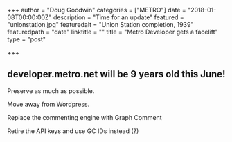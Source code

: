 +++
author = "Doug Goodwin"
categories = ["METRO"]
date = "2018-01-08T00:00:00Z"
description = "Time for an update"
featured = "unionstation.jpg"
featuredalt = "Union Station completion, 1939"
featuredpath = "date"
linktitle = ""
title = "Metro Developer gets a facelift"
type = "post"

+++
## developer.metro.net will be 9 years old this June!

Preserve as much as possible.

Move away from Wordpress.

Replace the commenting engine with Graph Comment

Retire the API keys and use GC IDs instead (?)